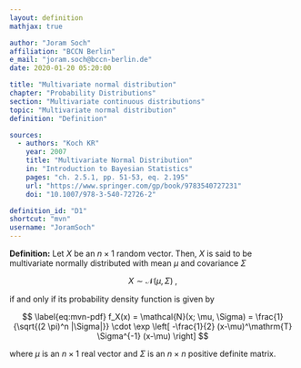 ```yaml
---
layout: definition
mathjax: true

author: "Joram Soch"
affiliation: "BCCN Berlin"
e_mail: "joram.soch@bccn-berlin.de"
date: 2020-01-20 05:20:00

title: "Multivariate normal distribution"
chapter: "Probability Distributions"
section: "Multivariate continuous distributions"
topic: "Multivariate normal distribution"
definition: "Definition"

sources:
  - authors: "Koch KR"
    year: 2007
    title: "Multivariate Normal Distribution"
    in: "Introduction to Bayesian Statistics"
    pages: "ch. 2.5.1, pp. 51-53, eq. 2.195"
    url: "https://www.springer.com/gp/book/9783540727231"
    doi: "10.1007/978-3-540-72726-2"

definition_id: "D1"
shortcut: "mvn"
username: "JoramSoch"
---
```



**Definition:** Let $X$ be an $n \times 1$ random vector. Then, $X$ is said to be multivariate normally distributed with mean $\mu$ and covariance $\Sigma$

$$ \label{eq:mvn}
X \sim \mathcal{N}(\mu, \Sigma) \; ,
$$

if and only if its probability density function is given by

$$ \label{eq:mvn-pdf}
f_X(x) = \mathcal{N}(x; \mu, \Sigma) = \frac{1}{\sqrt{(2 \pi)^n |\Sigma|}} \cdot \exp \left[ -\frac{1}{2} (x-\mu)^\mathrm{T} \Sigma^{-1} (x-\mu) \right]
$$

where $\mu$ is an $n \times 1$ real vector and $\Sigma$ is an $n \times n$ positive definite matrix.